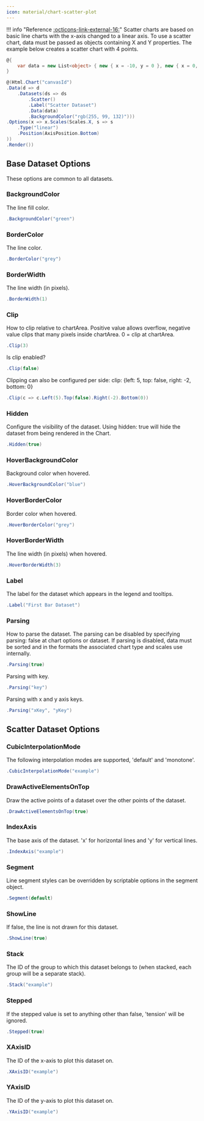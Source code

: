 ```yaml
---
icon: material/chart-scatter-plot
---
```


!!! info "Reference [:octicons-link-external-16:](https://www.chartjs.org/docs/latest/charts/scatter.html)"
	Scatter charts are based on basic line charts with the x-axis changed to a linear axis. 
	To use a scatter chart, data must be passed as objects containing X and Y properties. The example below creates a scatter chart with 4 points.

```csharp hl_lines="8" linenums="1"
@{
    var data = new List<object> { new { x = -10, y = 0 }, new { x = 0, y = 10 }, new { x = 10, y = 5 }, new { x = 0.5, y = 5.5 } };
}

@(Html.Chart("canvasId")
.Data(d => d
    .Datasets(ds => ds
        .Scatter()
        .Label("Scatter Dataset")
        .Data(data)
        .BackgroundColor("rgb(255, 99, 132)")))
.Options(x => x.Scales(Scales.X, s => s
    .Type("linear")
    .Position(AxisPosition.Bottom)
))
.Render())
```

## Base Dataset Options
These options are common to all datasets.

### BackgroundColor
The line fill color.
```csharp
.BackgroundColor("green")
```

### BorderColor
The line color.
```csharp
.BorderColor("grey")
```

### BorderWidth
The line width (in pixels).
```csharp
.BorderWidth(1)
```

### Clip
How to clip relative to chartArea. Positive value allows overflow, negative value clips that many pixels inside chartArea.
0 = clip at chartArea.
```csharp
.Clip(3)
```
Is clip enabled?
```csharp
.Clip(false)
```
Clipping can also be configured per side: clip: {left: 5, top: false, right: -2, bottom: 0}
```csharp
.Clip(c => c.Left(5).Top(false).Right(-2).Bottom(0))
```

### Hidden
Configure the visibility of the dataset. Using hidden: true will hide the dataset from being rendered in the Chart.
```csharp
.Hidden(true)
```

### HoverBackgroundColor
Background color when hovered.
```csharp
.HoverBackgroundColor("blue")
```

### HoverBorderColor
Border color when hovered.
```csharp
.HoverBorderColor("grey")
```

### HoverBorderWidth
The line width (in pixels) when hovered.
```csharp
.HoverBorderWidth(3)
```

### Label
The label for the dataset which appears in the legend and tooltips.
```csharp
.Label("First Bar Dataset")
```

### Parsing
How to parse the dataset. The parsing can be disabled by specifying parsing: false at chart options or dataset. 
If parsing is disabled, data must be sorted and in the formats the associated chart type and scales use internally.
```csharp
.Parsing(true)
```
Parsing with key.
```csharp
.Parsing("key")
```
Parsing with x and y axis keys.
```csharp
.Parsing("xKey", "yKey")
```

## Scatter Dataset Options

### CubicInterpolationMode
The following interpolation modes are supported, 'default' and 'monotone'.
```csharp
.CubicInterpolationMode("example")
```

### DrawActiveElementsOnTop
Draw the active points of a dataset over the other points of the dataset.
```csharp
.DrawActiveElementsOnTop(true)
```

### IndexAxis
The base axis of the dataset. 'x' for horizontal lines and 'y' for vertical lines.
```csharp
.IndexAxis("example")
```

### Segment
Line segment styles can be overridden by scriptable options in the segment object.
```csharp
.Segment(default)
```

### ShowLine
If false, the line is not drawn for this dataset.
```csharp
.ShowLine(true)
```

### Stack
The ID of the group to which this dataset belongs to (when stacked, each group will be a separate stack).
```csharp
.Stack("example")
```

### Stepped
If the stepped value is set to anything other than false, 'tension' will be ignored.
```csharp
.Stepped(true)
```

### XAxisID
The ID of the x-axis to plot this dataset on.
```csharp
.XAxisID("example")
```

### YAxisID
The ID of the y-axis to plot this dataset on.
```csharp
.YAxisID("example")
```

